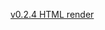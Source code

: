 [v0.2.4 HTML render](https://htmlpreview.github.io/?https://raw.githubusercontent.com/BigelowLab/calanus-for-whales/master/Versions/v0.2.4/v0.2.4.html?token=ABZ3XN7I6CPHMSI3NI6YIZK7MP3MA)
